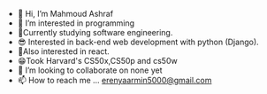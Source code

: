 - 👋 Hi, I’m Mahmoud Ashraf
- 👀 I’m interested in programming
- 🤯Currently studying software engineering.
- 😎 Interested in back-end web development with python (Django). 
- 🤔Also interested in react.
- 😁Took Harvard's CS50x,CS50p and cs50w
- 💞️ I’m looking to collaborate on none yet
- 📫 How to reach me ... erenyaarmin5000@gmail.com

<!---
Maho09/Maho09 is a ✨ special ✨ repository because its `README.md` (this file) appears on your GitHub profile.
You can click the Preview link to take a look at your changes.
--->
